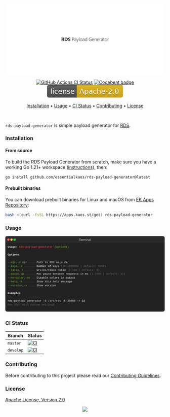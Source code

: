 <p align="center"><a href="#readme"><img src=".github/images/card.svg"/></a></p>

<p align="center">
  <a href="https://kaos.sh/w/rds-payload-generator/ci"><img src="https://kaos.sh/w/rds-payload-generator/ci.svg" alt="GitHub Actions CI Status" /></a>
  <a href="https://kaos.sh/b/rds-payload-generator"><img src="https://kaos.sh/b/ddab93a0-a00f-4922-8430-09106383ddba.svg" alt="Codebeat badge" /></a>
  <a href="#license"><img src=".github/images/license.svg"/></a>
</p>

<p align="center"><a href="#installation">Installation</a> • <a href="#usage">Usage</a> • <a href="#ci-status">CI Status</a> • <a href="#contributing">Contributing</a> • <a href="#license">License</a></p>

<br/>

`rds-payload-generator` is simple payload generator for [RDS](https://kaos.sh/rds).

### Installation

#### From source

To build the RDS Payload Generator from scratch, make sure you have a working Go 1.21+ workspace ([instructions](https://go.dev/doc/install)), then:

```
go install github.com/essentialkaos/rds-payload-generator@latest
```

#### Prebuilt binaries

You can download prebuilt binaries for Linux and macOS from [EK Apps Repository](https://apps.kaos.st/rds-payload-generator/latest):

```bash
bash <(curl -fsSL https://apps.kaos.st/get) rds-payload-generator
```

### Usage

<img src=".github/images/usage.svg"/>

### CI Status

| Branch | Status |
|--------|--------|
| `master` | [![CI](https://kaos.sh/w/rds-payload-generator/ci.svg?branch=master)](https://kaos.sh/w/rds-payload-generator/ci?query=branch:master) |
| `develop` | [![CI](https://kaos.sh/w/rds-payload-generator/ci.svg?branch=develop)](https://kaos.sh/w/rds-payload-generator/ci?query=branch:develop) |

### Contributing

Before contributing to this project please read our [Contributing Guidelines](https://github.com/essentialkaos/contributing-guidelines#contributing-guidelines).

### License

[Apache License, Version 2.0](https://www.apache.org/licenses/LICENSE-2.0)

<p align="center"><a href="https://essentialkaos.com"><img src="https://gh.kaos.st/ekgh.svg"/></a></p>
